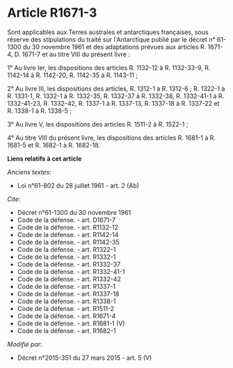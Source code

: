 # Article R1671-3

Sont applicables aux Terres australes et antarctiques françaises, sous réserve des stipulations du traité sur l'Antarctique
publié par le décret n° 61-1300 du 30 novembre 1961 et des adaptations prévues aux articles R. 1671-4, D. 1671-7 et au titre
VIII du présent livre : 

1° Au livre Ier, les dispositions des articles R. 1132-12 à R. 1132-33-9, R. 1142-14 à R. 1142-20, R. 1142-35 à R. 1143-11 ; 

2° Au livre III, les dispositions des articles, R. 1312-1 à R. 1312-6 ; R. 1322-1 à R. 1331-1, R. 1332-1 à R. 1332-35, R.
1332-37 à R. 1332-38, R. 1332-41-1 à R. 1332-41-23, R. 1332-42, R. 1337-1 à R. 1337-13, R. 1337-18 à R. 1337-22 et R. 1338-1
à R. 1338-5 ; 

3° Au livre V, les dispositions des articles R. 1511-2 à R. 1522-1 ; 

4° Au titre VIII du présent livre, les dispositions des articles R. 1681-1 à R. 1681-5 et R. 1682-1 à R. 1682-18.

**Liens relatifs à cet article**

_Anciens textes_:

  - Loi n°61-802 du 28 juillet 1961 - art. 2 (Ab)

_Cite_:

  - Décret n°61-1300 du 30 novembre 1961
  - Code de la défense. - art. D1671-7
  - Code de la défense. - art. R1132-12
  - Code de la défense. - art. R1142-14
  - Code de la défense. - art. R1142-35
  - Code de la défense. - art. R1322-1
  - Code de la défense. - art. R1332-1
  - Code de la défense. - art. R1332-37
  - Code de la défense. - art. R1332-41-1
  - Code de la défense. - art. R1332-42
  - Code de la défense. - art. R1337-1
  - Code de la défense. - art. R1337-18
  - Code de la défense. - art. R1338-1
  - Code de la défense. - art. R1511-2
  - Code de la défense. - art. R1671-4
  - Code de la défense. - art. R1681-1 (V)
  - Code de la défense. - art. R1682-1

_Modifié par_:

  - Décret n°2015-351 du 27 mars 2015 - art. 5 (V)
